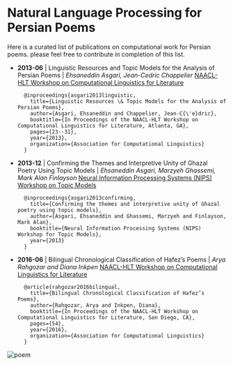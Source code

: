 # Natural Language Processing for Persian Poems

Here is a curated list of publications on computational work for Persian poems. please feel free to contribute in completion of this list.


- **2013-06** |  Linguistic Resources and Topic Models for the Analysis of Persian Poems | *Ehsaneddin Asgari, Jean-Cedric Chappelier* [ NAACL-HLT Workshop on Computational Linguistics for Literature ](http://www.anthology.aclweb.org/W/W13/W13-1404.pdf)

        @inproceedings{asgari2013linguistic,
          title={Linguistic Resources \& Topic Models for the Analysis of Persian Poems},
          author={Asgari, Ehsaneddin and Chappelier, Jean-C{\'e}dric},
          booktitle={In Proceedings of the NAACL-HLT Workshop on Computational Linguistics for Literature, Atlanta, GA},
          pages={23--31},
          year={2013},
          organization={Association for Computational Linguistics}
        }

- **2013-12** |  Confirming the Themes and Interpretive Unity of Ghazal Poetry Using Topic Models | *Ehsaneddin Asgari, Marzyeh Ghassemi, Mark Alan Finlayson* [ Neural Information Processing Systems (NIPS) Workshop on Topic Models ](https://mimno.infosci.cornell.edu/nips2013ws/nips2013tm_submission_18.pdf)

        @inproceedings{asgari2013confirming,
          title={Confirming the themes and interpretive unity of Ghazal poetry using topic models},
          author={Asgari, Ehsaneddin and Ghassemi, Marzyeh and Finlayson, Mark Alan},
          booktitle={Neural Information Processing Systems (NIPS) Workshop for Topic Models},
          year={2013}
        }

- **2016-06** |  Bilingual Chronological Classification of Hafez’s Poems | *Arya Rahgozar and Diana Inkpen* [ NAACL-HLT Workshop on Computational Linguistics for Literature ](https://www.aclweb.org/anthology/W/W16/W16-0207.pdf)

        @article{rahgozar2016bilingual,
          title={Bilingual Chronological Classification of Hafez’s Poems},
          author={Rahgozar, Arya and Inkpen, Diana},
          booktitle={In Proceedings of the NAACL-HLT Workshop on Computational Linguistics for Literature, San Diego, CA},
          pages={54},
          year={2016},
          organization={Association for Computational Linguistics}
        }
![poem](https://cloud.githubusercontent.com/assets/8551117/17010367/0651b9aa-4eb8-11e6-89af-790674599d3d.png) 
